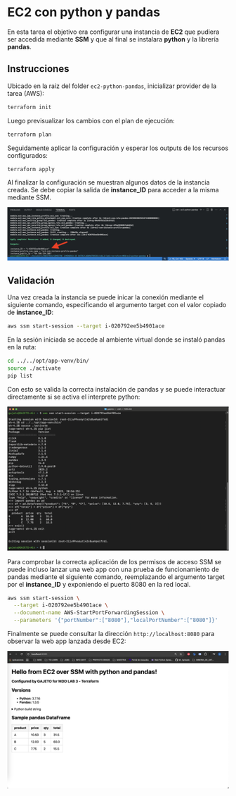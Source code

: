 # EC2 con python y pandas

En esta tarea el objetivo era configurar una instancia de **EC2** que pudiera ser accedida mediante **SSM** y que al final se instalara **python** y la librería **pandas**.

## Instrucciones
Ubicado en la raiz del folder `ec2-python-pandas`, inicializar provider de la tarea (AWS):   
```bash
terraform init
```
Luego previsualizar los cambios con el plan de ejecución:
```bash
terraform plan
```
Seguidamente aplicar la configuración y esperar los outputs de los recursos configurados:
```bash
terraform apply
```

Al finalizar la configuración se muestran algunos datos de la instancia creada. Se debe copiar la salida de **instance_ID** para acceder a la misma mediante SSM.

![Apply out](./results/apply-out.png)

## Validación
Una vez creada la instancia se puede inicar la conexión mediante el siguiente comando, especificando el argumento target con el valor copiado de **instance_ID**:
```bash
aws ssm start-session --target i-020792ee5b4901ace
```
En la sesión iniciada se accede al ambiente virtual donde se instaló pandas en la ruta:
```bash
cd ../../opt/app-venv/bin/
source ./activate
pip list
```
Con esto se valida la correcta instalación de pandas y se puede interactuar directamente si se activa el interprete python:

![CLI test](./results/cli-test.png)

Para comprobar la correcta aplicación de los permisos de acceso SSM se puede incluso lanzar una web app con una prueba de funcionamiento de pandas mediante el siguiente comando, reemplazando el argumento target por el **instance_ID** y exponiendo el puerto 8080 en la red local.
```bash
aws ssm start-session \
  --target i-020792ee5b4901ace \
  --document-name AWS-StartPortForwardingSession \
  --parameters '{"portNumber":["8080"],"localPortNumber":["8080"]}'

```

Finalmente se puede consultar la dirección `http://localhost:8080` para observar la web app lanzada desde EC2:

![web test](./results/web-test.png)


